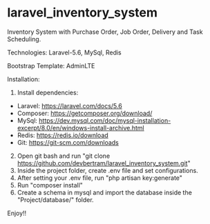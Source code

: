 # laravel_inventory_system
Inventory System with Purchase Order, Job Order, Delivery and Task Scheduling.

Technologies: Laravel-5.6, MySql, Redis

Bootstrap Template: AdminLTE

Installation:
1. Install dependencies:
 - Laravel: https://laravel.com/docs/5.6
 - Composer: https://getcomposer.org/download/
 - MySql: https://dev.mysql.com/doc/mysql-installation-excerpt/8.0/en/windows-install-archive.html
 - Redis: https://redis.io/download
 - Git: https://git-scm.com/downloads
2. Open git bash and run "git clone https://github.com/devbertram/laravel_inventory_system.git"
3. Inside the project folder, create .env file and set configurations.
4. After setting your .env file, run "php artisan key:generate"
5. Run "composer install"
6. Create a schema in mysql and import the database inside the "Project/database/" folder.

Enjoy!!
